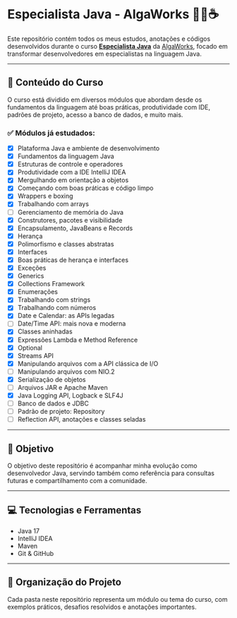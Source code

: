 # Especialista Java - AlgaWorks 👨‍💻☕

Este repositório contém todos os meus estudos, anotações e códigos desenvolvidos durante o curso **[Especialista Java](https://www.algaworks.com/curso/especialista-java/)** da [AlgaWorks](https://www.algaworks.com/), focado em transformar desenvolvedores em especialistas na linguagem Java.

---

## 🚀 Conteúdo do Curso

O curso está dividido em diversos módulos que abordam desde os fundamentos da linguagem até boas práticas, produtividade com IDE, padrões de projeto, acesso a banco de dados, e muito mais.

### ✅ Módulos já estudados:
- [x] Plataforma Java e ambiente de desenvolvimento
- [x] Fundamentos da linguagem Java
- [x] Estruturas de controle e operadores
- [x] Produtividade com a IDE IntelliJ IDEA
- [x] Mergulhando em orientação a objetos
- [x] Começando com boas práticas e código limpo
- [x] Wrappers e boxing
- [x] Trabalhando com arrays
- [ ] Gerenciamento de memória do Java
- [x] Construtores, pacotes e visibilidade
- [x] Encapsulamento, JavaBeans e Records
- [x] Herança
- [x] Polimorfismo e classes abstratas
- [x] Interfaces
- [x] Boas práticas de herança e interfaces
- [x] Exceções
- [x] Generics
- [x] Collections Framework
- [x] Enumerações
- [x] Trabalhando com strings
- [x] Trabalhando com números
- [x] Date e Calendar: as APIs legadas
- [ ] Date/Time API: mais nova e moderna
- [x] Classes aninhadas
- [x] Expressões Lambda e Method Reference
- [x] Optional
- [x] Streams API
- [x] Manipulando arquivos com a API clássica de I/O
- [ ] Manipulando arquivos com NIO.2
- [x] Serialização de objetos
- [ ] Arquivos JAR e Apache Maven
- [x] Java Logging API, Logback e SLF4J
- [ ] Banco de dados e JDBC
- [ ] Padrão de projeto: Repository
- [ ] Reflection API, anotações e classes seladas

---

## 🧠 Objetivo

O objetivo deste repositório é acompanhar minha evolução como desenvolvedor Java, servindo também como referência para consultas futuras e compartilhamento com a comunidade.

---

## 💻 Tecnologias e Ferramentas

- Java 17
- IntelliJ IDEA
- Maven
- Git & GitHub

---

## 📁 Organização do Projeto

Cada pasta neste repositório representa um módulo ou tema do curso, com exemplos práticos, desafios resolvidos e anotações importantes.

